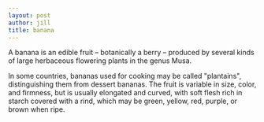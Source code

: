 ```yaml
---
layout: post
author: jill
title: banana
---
```


A banana is an edible fruit – botanically a berry – produced by several
kinds of large herbaceous flowering plants in the genus Musa.

In some countries, bananas used for cooking may be called "plantains",
distinguishing them from dessert bananas. The fruit is variable in size,
color, and firmness, but is usually elongated and curved, with soft
flesh rich in starch covered with a rind, which may be green, yellow,
red, purple, or brown when ripe.